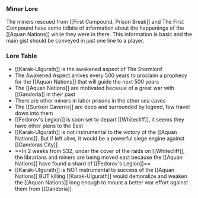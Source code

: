 ### Miner Lore
The miners rescued from [[First Compound, Prison Break]] and The First Compound have some tidbits of information about the happenings of the [[Aquan Nations]] while they were in there. This information is basic and the main gist should be conveyed in just one line to a player.

### Lore Table
- [[Karak-Ulgurath]] is the awakened aspect of The Stormlord
- The Awakened Aspect arrives every 500 years to proclaim a prophecy for the [[Aquan Nations]] that will guide the next 500 years
- The [[Aquan Nations]] are motivated becasue of a great war with [[Gandoria]] in their past
- There are other miners in labor prisons in the other sea caves
- The [[Sunken Caverns]] are deep and surrounded by legend, few travel down into them
- [[Fedorov's Legion]] is soon set to depart [[Whitecliff]], it seems they have other plans to the East
- [[Karak-Ulgurath]] is not instrumental to the victory of the [[Aquan Nations]]. But if left alive, it would be a powerful siege engine against [[Gandoras City]]
- ==In 2 weeks from S32, under the cover of the raids on [[Whitecliff]], the librarians and miners are being moved east because the [[Aquan Nations]] have found a shard of [[Fedorov's Legion]]==
- [[Karak-Ulgurath]] is NOT instrumental to success of the [[Aquan Nations]] BUT killing [[Karak-Ulgurath]] would demoralize and weaken the [[Aquan Nations]] long enough to mount a better war effort against them from [[Gandoria]]

